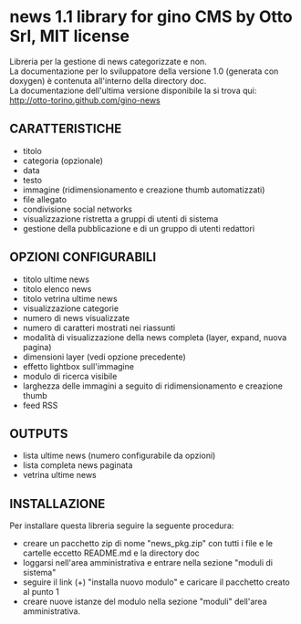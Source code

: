 news 1.1 library for gino CMS by Otto Srl, MIT license
===================================================================
Libreria per la gestione di news categorizzate e non.   
La documentazione per lo sviluppatore della versione 1.0 (generata con doxygen) è contenuta all'interno della directory doc.   
La documentazione dell'ultima versione disponibile la si trova qui:    
http://otto-torino.github.com/gino-news

CARATTERISTICHE
------------------------------
- titolo
- categoria (opzionale)
- data
- testo
- immagine (ridimensionamento e creazione thumb automatizzati)
- file allegato
- condivisione social networks
- visualizzazione ristretta a gruppi di utenti di sistema
- gestione della pubblicazione e di un gruppo di utenti redattori

OPZIONI CONFIGURABILI
------------------------------
- titolo ultime news
- titolo elenco news
- titolo vetrina ultime news
- visualizzazione categorie
- numero di news visualizzate
- numero di caratteri mostrati nei riassunti
- modalità di visualizzazione della news completa (layer, expand, nuova pagina)
- dimensioni layer (vedi opzione precedente)
- effetto lightbox sull'immagine
- modulo di ricerca visibile
- larghezza delle immagini a seguito di ridimensionamento e creazione thumb
- feed RSS

OUTPUTS
------------------------------
- lista ultime news (numero configurabile da opzioni)
- lista completa news paginata
- vetrina ultime news

INSTALLAZIONE
------------------------------
Per installare questa libreria seguire la seguente procedura:

- creare un pacchetto zip di nome "news_pkg.zip" con tutti i file e le cartelle eccetto README.md e la directory doc
- loggarsi nell'area amministrativa e entrare nella sezione "moduli di sistema"
- seguire il link (+) "installa nuovo modulo" e caricare il pacchetto creato al punto 1
- creare nuove istanze del modulo nella sezione "moduli" dell'area amministrativa.
